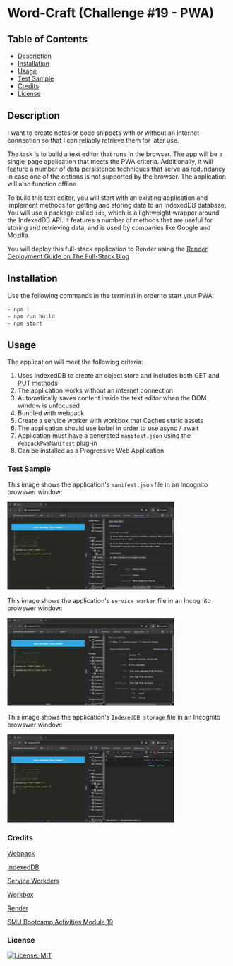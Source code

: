 # Word-Craft (Challenge #19 - PWA)

## Table of Contents

- [Description](#description)
- [Installation](#installation)
- [Usage](#usage)
- [Test Sample](#test-sample)
- [Credits](#credits)
- [License](#license)

## Description

I want to create notes or code snippets with or without an internet connection so that I can reliably retrieve them for later use.

The task is to build a text editor that runs in the browser. The app will be a single-page application that meets the PWA criteria. Additionally, it will feature a number of data persistence techniques that serve as redundancy in case one of the options is not supported by the browser. The application will also function offline.

To build this text editor, you will start with an existing application and implement methods for getting and storing data to an IndexedDB database. You will use a package called `idb`, which is a lightweight wrapper around the IndexedDB API. It features a number of methods that are useful for storing and retrieving data, and is used by companies like Google and Mozilla.

You will deploy this full-stack application to Render using the [Render Deployment Guide on The Full-Stack Blog](https://coding-boot-camp.github.io/full-stack/render/render-deployment-guide)

## Installation

Use the following commands in the terminal in order to start your PWA:

``````
- npm i
- npm run build
- npm start
``````

## Usage

The application will meet the following criteria:

1. Uses IndexedDB to create an object store and includes both GET and PUT methods
2. The application works without an internet connection
3. Automatically saves content inside the text editor when the DOM window is unfocused
4. Bundled with webpack
5. Create a service worker with workbox that Caches static assets
6. The application should use babel in order to use async / await
7. Application must have a generated `manifest.json` using the `WebpackPwaManifest` plug-in
8. Can be installed as a Progressive Web Application

### Test Sample

This image shows the application's `manifest.json` file in an Incognito browswer window:

<img width="75%" alt="J.A.T.E app's Manifest.json file inside the Application tab in an Icognito browswer window" src="./client/src/images/Manifest.png">


This image shows the application's `service worker` file in an Incognito browswer window:

<img width="75%" alt="J.A.T.E app's Service Worker file inside the Application tab in an Icognito browswer window" src="./client/src/images/ServiceWorker.png">

This image shows the application's `IndexedDB storage` file in an Incognito browswer window:

<img width="75%" alt="J.A.T.E app's IndexedDB storage file inside the Application tab in an Icognito browswer window" src="./client/src/images/IndexedDB.png">

### Credits

[Webpack](https://webpack.js.org/guides/getting-started/)

[IndexedDB](https://www.npmjs.com/package/idb)

[Service Workders](https://developer.mozilla.org/en-US/docs/Web/API/Service_Worker_API/Using_Service_Workers)

[Workbox](https://developer.chrome.com/docs/workbox)

[Render](https://dashboard.render.com/)

[SMU Bootcamp Activities Module 19](https://techbootcamps.smu.edu/coding/landing-ftpt-b5a/?s=Google-Brand_Tier-1_&dki=Learn%20Coding%20and%20More%20Online&pkw=smu%20coding%20bootcamp&pcrid=454243062435&pmt=e&utm_source=google&utm_medium=cpc&utm_campaign=GGL%7CSMU%7CSEM%7CCODING%7C-%7COFL%7CTIER-1%7CALL%7CBRD%7CEXACT%7CCore%7CBootcamp&utm_term=smu%20coding%20bootcamp&s=google&k=smu%20coding%20bootcamp&utm_adgroupid=104873073054&utm_locationphysicalms=9026987&utm_matchtype=e&utm_network=g&utm_device=c&utm_content=454243062435&utm_placement=&gad_source=1&gclid=CjwKCAiAmZGrBhAnEiwAo9qHiRoAl-bNZ7GAouKuJ0JlnPSvLdiSbMlkquyCHKF7YMPzkpyL2pH2wBoCyb0QAvD_BwE&gclsrc=aw.ds)

### License

[![License: MIT](https://img.shields.io/badge/License-MIT-yellow.svg)](https://opensource.org/licenses/MIT)